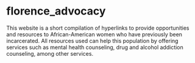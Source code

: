 # florence_advocacy
This website is a short compilation of hyperlinks to provide opportunities and resources to African-American women who have previously been incarcerated. All resources used can help this population by offering services such as mental health counseling, drug and alcohol addiction counseling, among other services.
